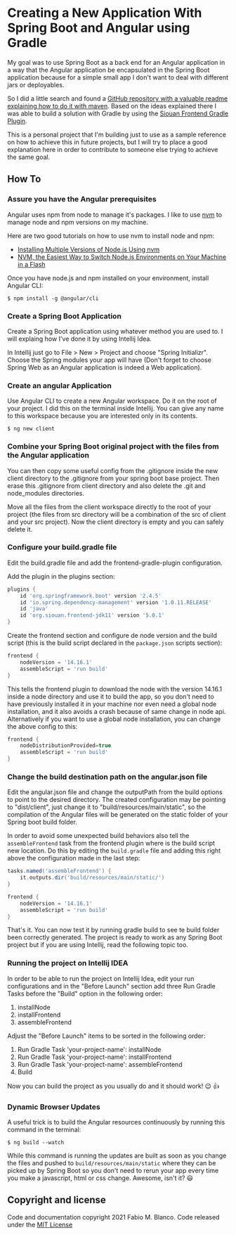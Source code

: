 # Creating a New Application With Spring Boot and Angular using Gradle #

My goal was to use Spring Boot as a back end for an Angular application in a way that the 
Angular application be encapsulated in the Spring Boot application because for a simple
small app I don't want to deal with different jars or deployables.

So I did a little search and found a [GitHub repository with a valuable readme explaining
how to do it with maven](https://github.com/dsyer/spring-boot-angular). Based on the ideas
explained there I was able to build a solution with Gradle by using the 
[Siouan Frontend Gradle Plugin](https://github.com/siouan/frontend-gradle-plugin).

This is a personal project that I'm building just to use as a sample reference on how to 
achieve this in future projects, but I will try to place a good explanation here in order
to contribute to someone else trying to achieve the same goal.

## How To ##

### Assure you have the Angular prerequisites ###

Angular uses npm from node to manage it's packages. I like to use [nvm](https://github.com/nvm-sh/nvm)
to manage node and npm versions on my machine.

Here are two good tutorials on how to use nvm to install node and npm:
  * [Installing Multiple Versions of Node.js Using nvm](https://www.sitepoint.com/quick-tip-multiple-versions-node-nvm/)
  * [NVM, the Easiest Way to Switch Node.js Environments on Your Machine in a Flash](https://itnext.io/nvm-the-easiest-way-to-switch-node-js-environments-on-your-machine-in-a-flash-17babb7d5f1b)

Once you have node.js and npm installed on your environment, install Angular CLI:

```shell
$ npm install -g @angular/cli
```

### Create a Spring Boot Application ##

Create a Spring Boot application using whatever method you are used to. I will explaing
how I've done it by using Intellij Idea.

In Intellij just go to File > New > Project and choose "Spring Initializr". Choose the
Spring modules your app will have (Don't forget to choose Spring Web as an Angular 
application is indeed a Web application).

### Create an angular Application ###

Use Angular CLI to create a new Angular workspace. Do it on the root of your project. I did 
this on the terminal inside Intellij. You can give any name to this workspace because you
are interested only in its contents.

```shell
$ ng new client

```

### Combine your Spring Boot original project with the files from the Angular application ###

You can then copy some useful config from the .gitignore inside the new client directory to 
the .gitignore from your spring boot base project. Then erase this .gitignore from client
directory and also delete the .git and node_modules directories.

Move all the files from the client workspace directly to the root of your project (the files
from src directory will be a combination of the src of client and your src project). Now the
client directory is empty and you can safely delete it.

### Configure your build.gradle file ###

Edit the build.gradle file and add the frontend-gradle-plugin configuration.

Add the plugin in the plugins section:

```groovy
plugins {
    id 'org.springframework.boot' version '2.4.5'
    id 'io.spring.dependency-management' version '1.0.11.RELEASE'
    id 'java'
    id 'org.siouan.frontend-jdk11' version '5.0.1'
}
```

Create the frontend section and configure de node version and the build script (this is the 
build script declared in the `package.json` scripts section):

```groovy
frontend {
    nodeVersion = '14.16.1'
    assembleScript = 'run build'
}
```

This tells the frontend plugin to download the node with the version 14.16.1
inside a node directory and use it to build the app, so you don't need to
have previously installed it in your machine nor even need a global node 
installation, and it also avoids a crash because of same change in node api.
Alternatively if you want to use a global node installation, you can change the above
config to this:

```groovy
frontend {
    nodeDistributionProvided=true
    assembleScript = 'run build'
}
```

### Change the build destination path on the angular.json file ###

Edit the angular.json file and change the outputPath from the build options to point to the
desired directory. The created configuration may be pointing to "dist/client", just change it
to "build/resources/main/static", so the compilation of the Angular files will be generated
on the static folder of your Spring boot build folder.

In order to avoid some unexpected build behaviors also tell the `assembleFrontend` task from 
the frontend plugin where is the build script new location. Do this by editing the
`build.gradle` file and adding this right above the configuration made in the
last step:

```groovy
tasks.named('assembleFrontend') {
    it.outputs.dir('build/resources/main/static/')
}

frontend {
    nodeVersion = '14.16.1'
    assembleScript = 'run build'
}
```

That's it. You can now test it by running gradle build to see te build folder been correctly
generated.
The project is ready to work as any Spring Boot project but if you are using
Intellij, read the following topic too.

### Running the project on Intellij IDEA ###

In order to be able to run the project on Intellij Idea, edit your run configurations
and in the "Before Launch" section add three Run Gradle Tasks before the "Build" option
in the following order: 

  1. installNode
  2. installFrontend
  3. assembleFrontend

Adjust the "Before Launch" items to be sorted in the following order:

  1. Run Gradle Task 'your-project-name': installNode
  2. Run Gradle Task 'your-project-name': installFrontend
  3. Run Gradle Task 'your-project-name': assembleFrontend
  4. Build

Now you can build the project as you usually do and it should work! :wink: :+1:

### Dynamic Browser Updates ###

A useful trick is to build the Angular resources continuously by running this command 
in the terminal:

```shell
$ ng build --watch
```

While this command is running the updates are built as soon as you change the files and pushed 
to `build/resources/main/static` where they can be picked up by Spring Boot so you don't 
need to rerun your app every time you make a javascript, html or css change. Awesome, isn't it?
:smiley:

## Copyright and license ##

Code and documentation copyright 2021 Fabio M. Blanco. Code released under the
[MIT License](https://github.com/fabio-blanco/spring-boot-angular-web/blob/master/LICENSE)
